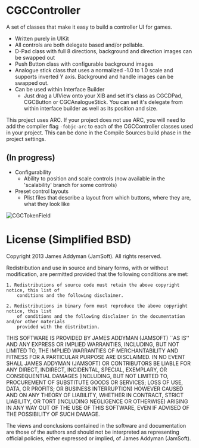 CGCController
============

A set of classes that make it easy to build a controller UI for games.

- Written purely in UIKit
- All controls are both delegate based and/or pollable.
- D-Pad class with full 8 directions, background and direction images can be swapped out
- Push Button class with configurable background images
- Analogue stick class that uses a normalized -1.0 to 1.0 scale and supports inverted Y axis. Background and handle images can be swapped out.
- Can be used within Interface Builder
	- Just drag a UIView onto your XIB and set it's class as CGCDPad, CGCButton or CGCAnalogueStick. You can set it's delegate from within interface builder as well as its position and size.

This project uses ARC. If your project does not use ARC, you will need to add the compiler flag `-fobjc-arc` to each of the CGCController classes used in your project. This can be done in the Compile Sources build phase in the project settings.

(In progress)
-------------

- Configurability
	- Ability to position and scale controls (now available in the 'scalability' branch for some controls)
- Preset control layouts
	- Plist files that describe a layout from which buttons, where they are, what they look like

![CGCTokenField](http://d.pr/i/k0wm+ "CGCController")

License (Simplified BSD)
=======

Copyright 2013 James Addyman (JamSoft). All rights reserved.

Redistribution and use in source and binary forms, with or without modification, are
permitted provided that the following conditions are met:

	1. Redistributions of source code must retain the above copyright notice, this list of
		conditions and the following disclaimer.

	2. Redistributions in binary form must reproduce the above copyright notice, this list
		of conditions and the following disclaimer in the documentation and/or other materials
		provided with the distribution.

THIS SOFTWARE IS PROVIDED BY JAMES ADDYMAN (JAMSOFT) ``AS IS'' AND ANY EXPRESS OR IMPLIED
WARRANTIES, INCLUDING, BUT NOT LIMITED TO, THE IMPLIED WARRANTIES OF MERCHANTABILITY AND
FITNESS FOR A PARTICULAR PURPOSE ARE DISCLAIMED. IN NO EVENT SHALL JAMES ADDYMAN (JAMSOFT) OR
CONTRIBUTORS BE LIABLE FOR ANY DIRECT, INDIRECT, INCIDENTAL, SPECIAL, EXEMPLARY, OR
CONSEQUENTIAL DAMAGES (INCLUDING, BUT NOT LIMITED TO, PROCUREMENT OF SUBSTITUTE GOODS OR
SERVICES; LOSS OF USE, DATA, OR PROFITS; OR BUSINESS INTERRUPTION) HOWEVER CAUSED AND ON
ANY THEORY OF LIABILITY, WHETHER IN CONTRACT, STRICT LIABILITY, OR TORT (INCLUDING
NEGLIGENCE OR OTHERWISE) ARISING IN ANY WAY OUT OF THE USE OF THIS SOFTWARE, EVEN IF
ADVISED OF THE POSSIBILITY OF SUCH DAMAGE.

The views and conclusions contained in the software and documentation are those of the
authors and should not be interpreted as representing official policies, either expressed
or implied, of James Addyman (JamSoft).
